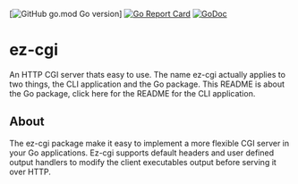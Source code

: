 [![GitHub go.mod Go version](https://img.shields.io/github/go-mod/go-version/raphaelreyna/ez-cgi)]
[![Go Report Card](https://goreportcard.com/badge/github.com/raphaelreyna/ez-cgi)](https://goreportcard.com/report/github.com/raphaelreyna/ez-cgi)
[![GoDoc](https://godoc.org/github.com/spf13/pflag?status.svg)](https://godoc.org/github.com/raphaelreyna/ez-cgi)

# ez-cgi

An HTTP CGI server thats easy to use.
The name ez-cgi actually applies to two things, the CLI application and the Go package.
This README is about the Go package, click here for the README for the CLI application.

## About
The ez-cgi package make it easy to implement a more flexible CGI server in your Go applications.
Ez-cgi supports default headers and user defined output handlers to modify the client executables output before serving it over HTTP.
